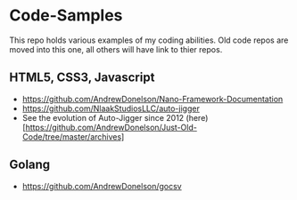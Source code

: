 # Code-Samples
This repo holds various examples of my coding abilities. Old code repos are moved into this one, all others will have link to thier repos.

## HTML5, CSS3, Javascript
- https://github.com/AndrewDonelson/Nano-Framework-Documentation
- https://github.com/NlaakStudiosLLC/auto-jigger
- See the evolution of Auto-Jigger since 2012 (here)[https://github.com/AndrewDonelson/Just-Old-Code/tree/master/archives]

## Golang
- https://github.com/AndrewDonelson/gocsv
